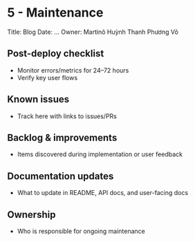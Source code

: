 # 5 - Maintenance

Title: Blog
Date: ...
Owner: Martinô Huỳnh Thanh Phương Võ

## Post-deploy checklist

- Monitor errors/metrics for 24–72 hours
- Verify key user flows

## Known issues

- Track here with links to issues/PRs

## Backlog & improvements

- Items discovered during implementation or user feedback

## Documentation updates

- What to update in README, API docs, and user-facing docs

## Ownership

- Who is responsible for ongoing maintenance

